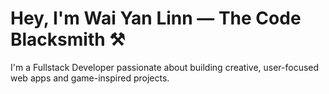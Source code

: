# Hey, I'm Wai Yan Linn — The Code Blacksmith ⚒️

I'm a Fullstack Developer passionate about building creative, user-focused web apps and game-inspired projects.
